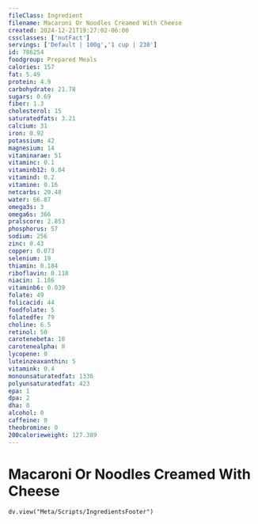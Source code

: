 ```yaml
---
fileClass: Ingredient
filename: Macaroni Or Noodles Creamed With Cheese
created: 2024-12-21T19:27:02-06:00
cssclasses: ['nutFact']
servings: ['Default | 100g','1 cup | 230']
id: 786254
foodgroup: Prepared Meals
calories: 157
fat: 5.49
protein: 4.9
carbohydrate: 21.78
sugars: 0.69
fiber: 1.3
cholesterol: 15
saturatedfats: 3.21
calcium: 31
iron: 0.92
potassium: 42
magnesium: 14
vitaminarae: 51
vitaminc: 0.1
vitaminb12: 0.04
vitamind: 0.2
vitamine: 0.16
netcarbs: 20.48
water: 66.87
omega3s: 3
omega6s: 366
pralscore: 2.853
phosphorus: 57
sodium: 256
zinc: 0.43
copper: 0.073
selenium: 19
thiamin: 0.184
riboflavin: 0.118
niacin: 1.186
vitaminb6: 0.039
folate: 49
folicacid: 44
foodfolate: 5
folatedfe: 79
choline: 6.5
retinol: 50
carotenebeta: 10
carotenealpha: 0
lycopene: 0
luteinzeaxanthin: 5
vitamink: 0.4
monounsaturatedfat: 1336
polyunsaturatedfat: 423
epa: 1
dpa: 2
dha: 0
alcohol: 0
caffeine: 0
theobromine: 0
200calorieweight: 127.389
---
```


# Macaroni Or Noodles Creamed With Cheese

```dataviewjs
dv.view("Meta/Scripts/IngredientsFooter")
```